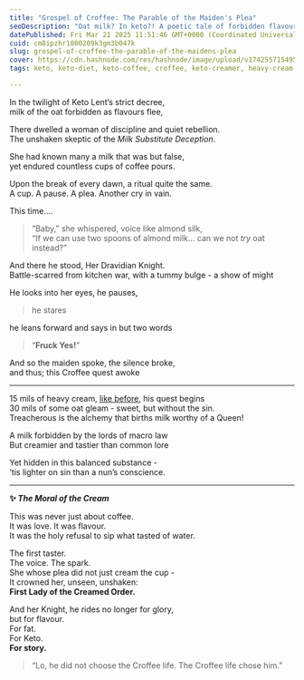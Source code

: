 ```yaml
---
title: "Grospel of Croffee: The Parable of the Maiden's Plea"
seoDescription: "Oat milk? In keto?! A poetic tale of forbidden flavour, almond betrayal, and the sacred union of cream. The Grospel deepens."
datePublished: Fri Mar 21 2025 11:51:46 GMT+0000 (Coordinated Universal Time)
cuid: cm8ipzhr1000209k3gm3b047k
slug: grospel-of-croffee-the-parable-of-the-maidens-plea
cover: https://cdn.hashnode.com/res/hashnode/image/upload/v1742557154952/891c29ea-7eae-4c04-9a18-0b391638094a.webp
tags: keto, keto-diet, keto-coffee, croffee, keto-creamer, heavy-cream-coffee, almond-milk-keto, plant-based-myths, geekist-food, fables-for-food

---
```


In the twilight of Keto Lent’s strict decree,  
milk of the oat forbidden as flavours flee,

There dwelled a woman of discipline and quiet rebellion.  
The unshaken skeptic of the *Milk Substitute Deception*.

She had known many a milk that was but false,  
yet endured countless cups of coffee pours.

Upon the break of every dawn, a ritual quite the same.  
A cup. A pause. A plea. Another cry in vain.

This time….

> “Baby,” she whispered, voice like almond silk,  
> “If we can use two spoons of almond milk… can we not *try* oat instead?”

And there he stood, Her Dravidian Knight.  
Battle-scarred from kitchen war, with a tummy bulge - a show of might

He looks into her eyes, he pauses,

> he stares

he leans forward and says in but two words

> “**Fruck Yes!**”

And so the maiden spoke, the silence broke,  
and thus; this Croffee quest awoke

---

15 mils of heavy cream, [like before](https://geekist.co/croffee-anyone-or-kroffee-if-youre-so-inclined), his quest begins  
30 mils of some oat gleam - sweet, but without the sin.  
Treacherous is the alchemy that births milk worthy of a Queen!

A milk forbidden by the lords of macro law  
But creamier and tastier than common lore

Yet hidden in this balanced substance -  
’tis lighter on sin than a nun’s conscience.

---

**✨ *The Moral of the Cream***

This was never just about coffee.  
It was love. It was flavour.  
It was the holy refusal to sip what tasted of water.

The first taster.  
The voice. The spark.  
She whose plea did not just cream the cup -  
It crowned her, unseen, unshaken:  
**First Lady of the Creamed Order.**

And her Knight, he rides no longer for glory,  
but for flavour.  
For fat.  
For Keto.  
**For story.**

> “Lo, he did not choose the Croffee life. The Croffee life chose him.”